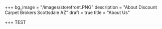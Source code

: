 +++
bg_image = "/images/storefront.PNG"
description = "About Discount Carpet Brokers Scottsdale AZ"
draft = true
title = "About Us"

+++
TEST